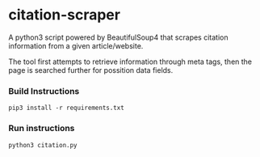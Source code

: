 # citation-scraper
A python3 script powered by BeautifulSoup4 that scrapes citation information from a given article/website.


The tool first attempts to retrieve information through meta tags, then the page is searched further for possition data fields.

### Build Instructions

`pip3 install -r requirements.txt`

### Run instructions

`python3 citation.py`
